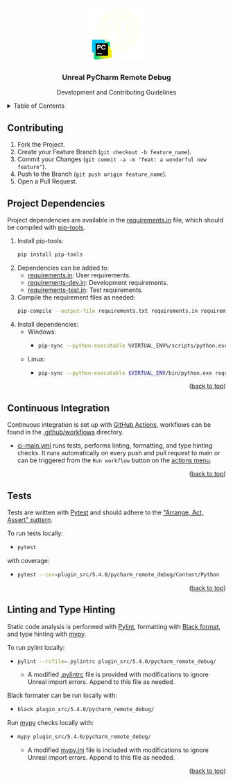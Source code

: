 <a id="readme-top"></a>

<!-- PROJECT SHIELDS -->
<div align="center">

<!-- PROJECT LOGO -->
<br />
  <a href="https://github.com/mattdeform/unreal_pycharm_remote_debug">
    <img src="docs/resources/images/project_logo.png" alt="PyCharmLogo" width="128" height="128">
  </a>

<h3 align="center">Unreal PyCharm Remote Debug</h3>

  <p align="center">
    Development and Contributing Guidelines
    
</div>



<!-- TABLE OF CONTENTS -->

<details>
  <summary>Table of Contents</summary>
  <ol>
    <li><a href="#contributing">Contributing</a></li>
    <li><a href="#project-dependencies">Project Dependencies</a></li>
    <li><a href="#continuous-integration">Continuous Integration</a></li>
    <li><a href="#tests">Tests</a></li>
    <li><a href="#linting-and-type-hinting">Linting and Type Hinting</a></li>
  </ol>
</details>

## Contributing
1. Fork the Project.
2. Create your Feature Branch (`git checkout -b feature_name`).
3. Commit your Changes (`git commit -a -m "feat: a wonderful new feature"`).
4. Push to the Branch (`git push origin feature_name`).
5. Open a Pull Request.


## Project Dependencies
Project dependencies are available in the [requirements.in](requirements.in) file, which should be compiled with [pip-tools](https://github.com/jazzband/pip-tools). 

1. Install pip-tools: 
    ```sh
    pip install pip-tools
    ```
2. Dependencies can be added to:
    * [requirements.in](requirements.in): User requirements.
    * [requirements-dev.in](requirements-dev.in): Development requirements. 
    * [requirements-test.in](requirements-dev.in): Test requirements.
3. Compile the requirement files as needed:
    ```sh 
    pip-compile --output-file requirements.txt requirements.in requirements-dev.in requirements-test.in
    ``` 
4. Install dependencies:        
   * Windows: 
      * ```sh
        pip-sync --python-executable %VIRTUAL_ENV%/scripts/python.exe requirements.txt
        ```
   * Linux: 
      * ```sh
        pip-sync --python-executable $VIRTUAL_ENV/bin/python.exe requirements.txt
        ```
      </details>
    

<p align="right">(<a href="#readme-top">back to top</a>)</p> 

<!-- CI -->
## Continuous Integration
Continuous integration is set up with [GitHub Actions][github-actions-url], workflows can be found in the [.github/workflows](.github/workflows) directory. 

- [ci-main.yml](.github/workflows/ci-main.yml) runs tests, performs linting, formatting, and type hinting checks. It runs automatically on every push and pull request to main or can be triggered from the `Run workflow` button on the [actions menu](https://github.com/mattdeform/unreal_pycharm_remote_debug/actions/workflows/ci-main.yml).

<p align="right">(<a href="#readme-top">back to top</a>)</p>


<!-- TESTS -->
## Tests

Tests are written with [Pytest](https://docs.pytest.org/) and should adhere to the ["Arrange, Act, Assert" pattern](https://docs.pytest.org/en/stable/explanation/anatomy.html).

To run tests locally:
-   ```sh
    pytest
    ```

with coverage:
-   ```sh
    pytest --cov=plugin_src/5.4.0/pycharm_remote_debug/Content/Python
    ```

<p align="right">(<a href="#readme-top">back to top</a>)</p>


## Linting and Type Hinting
Static code analysis is performed with [Pylint](https://pypi.org/project/pylint/), formatting with [Black format](https://github.com/psf/black), and type hinting with [mypy](https://mypy.readthedocs.io/en/stable/).

To run pylint locally:

-   ```sh
    pylint --rcfile=.pylintrc plugin_src/5.4.0/pycharm_remote_debug/
    ```
    - A modified [.pylintrc](.pylintrc) file is provided with modifications to ignore Unreal import errors. Append to this file as needed.  

Black formater can be run locally with:

-   ```sh
    black plugin_src/5.4.0/pycharm_remote_debug/
    ```

Run [mypy](https://mypy.readthedocs.io/en/stable/) checks locally with:

-   ```sh
    mypy plugin_src/5.4.0/pycharm_remote_debug/
    ```
    - A modified [mypy.ini](mypy.ini) file is included with modifications to ignore Unreal import errors. Append to this file as needed.

<p align="right">(<a href="#readme-top">back to top</a>)</p>


[github-actions-url]: https://github.com/features/actions
